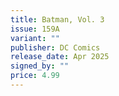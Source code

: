 ```yaml
---
title: Batman, Vol. 3
issue: 159A
variant: ""
publisher: DC Comics
release_date: Apr 2025
signed_by: ""
price: 4.99
---
```

